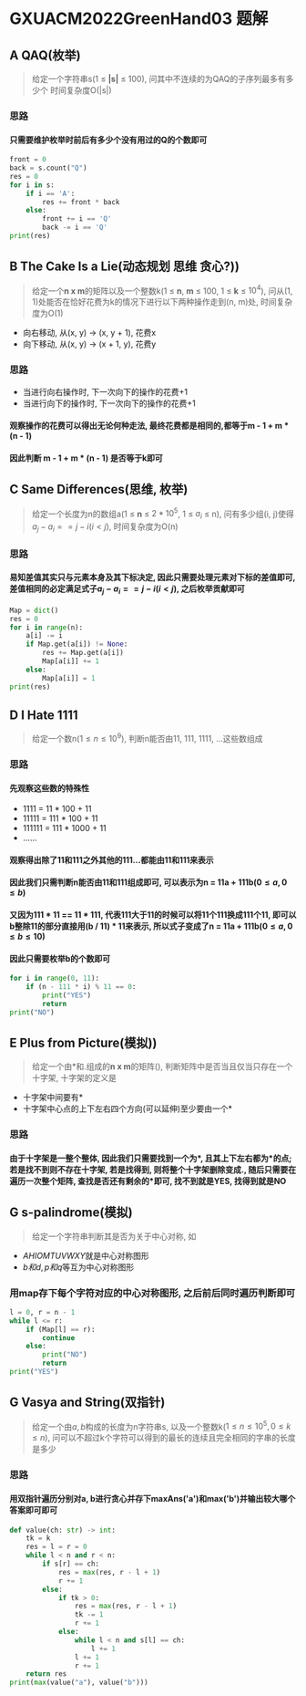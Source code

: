 # GXUACM2022GreenHand03 题解

## **A QAQ(枚举)** 
> 给定一个字符串s(1 $\leq$ **|s|** $\leq$ 100), 问其中不连续的为QAQ的子序列最多有多少个 时间复杂度O(|s|)

### 思路
#### 只需要维护枚举时前后有多少个没有用过的Q的个数即可

```Python
front = 0
back = s.count("Q")
res = 0
for i in s:
    if i == 'A':
        res += front * back
    else:
        front += i == 'Q'
        back -= i == 'Q'
print(res)
```

## **B The Cake Is a Lie(动态规划 思维 贪心?))**
> 给定一个**n x m**的矩阵以及一个整数k(1 $\leq$ **n**, **m** $\leq$ 100, 1 $\leq$ **k** $\leq$ $10^4$), 问从(1, 1)处能否在恰好花费为k的情况下进行以下两种操作走到(n, m)处, 时间复杂度为O(1)
- 向右移动, 从(x, y) -> (x, y + 1), 花费x
- 向下移动, 从(x, y) -> (x + 1, y), 花费y

### 思路
- 当进行向右操作时, 下一次向下的操作的花费+1
- 当进行向下的操作时, 下一次向下的操作的花费+1
#### 观察操作的花费可以得出无论何种走法, 最终花费都是相同的,都等于m - 1 + m * (n - 1)
#### 因此判断 m - 1 + m * (n - 1) 是否等于k即可

## **C Same Differences(思维, 枚举)**
> 给定一个长度为n的数组a(1 $\leq$ **n** $\leq$ $2*10^5$, 1 $\leq$ $a_i$ $\leq$ n), 问有多少组(i, j)使得$a_j - a_i == j - i$($i < j$), 时间复杂度为O(n)

### 思路
#### 易知差值其实只与元素本身及其下标决定, 因此只需要处理元素对下标的差值即可, 差值相同的必定满足式子$a_j - a_i == j - i$($i < j$), 之后枚举贡献即可

```Python
Map = dict()
res = 0
for i in range(n):
    a[i] -= i
    if Map.get(a[i]) != None:
        res += Map.get(a[i])
        Map[a[i]] += 1
    else:
        Map[a[i]] = 1
print(res)
```

## **D I Hate 1111**
> 给定一个数n($1 \leq n \leq 10^9$), 判断n能否由11, 111, 1111, ...这些数组成

### 思路
#### 先观察这些数的特殊性
- 1111 = 11 * 100 + 11
- 11111 = 111 * 100 + 11
- 111111 = 111 * 1000 + 11
- ......
#### 观察得出除了11和111之外其他的111...都能由11和111来表示
#### 因此我们只需判断n能否由11和111组成即可, 可以表示为n = 11a + 111b($0 \leq a, 0 \leq b$)
#### 又因为111 * 11 == 11 * 111, 代表111大于11的时候可以将11个111换成111个11, 即可以b整除11的部分直接用(b / 11) * 11来表示, 所以式子变成了n = 11a + 111b($0 \leq a, 0 \leq b \leq 10$)
#### 因此只需要枚举b的个数即可

```Python
for i in range(0, 11):
    if (n - 111 * i) % 11 == 0:
        print("YES")
        return
print("NO")
```

## **E Plus from Picture(模拟))**
> 给定一个由$*$和$.$组成的**n x m**的矩阵(), 判断矩阵中是否当且仅当只存在一个十字架, 十字架的定义是
- 十字架中间要有*
- 十字架中心点的上下左右四个方向(可以延伸)至少要由一个$*$
  
### 思路
#### 由于十字架是一整个整体, 因此我们只需要找到一个为$*$, 且其上下左右都为$*$的点; 若是找不到则不存在十字架, 若是找得到, 则将整个十字架删除变成$.$, 随后只需要在遍历一次整个矩阵, 查找是否还有剩余的$*$即可, 找不到就是YES, 找得到就是NO

## **G s-palindrome(模拟)**
> 给定一个字符串判断其是否为关于中心对称, 如
- $AHIOMTUVWXY$就是中心对称图形
- $b和d, p和q$等互为中心对称图形

### 用map存下每个字符对应的中心对称图形, 之后前后同时遍历判断即可

```Python
l = 0, r = n - 1
while l <= r:
    if (Map[l] == r):
        continue
    else:
        print("NO")
        return
print("YES")
```

## **G Vasya and String(双指针)**
> 给定一个由$a, b$构成的长度为n字符串s, 以及一个整数k($1 \leq n \leq 10^5, 0 \leq k \leq n$), 问可以不超过k个字符可以得到的最长的连续且完全相同的字串的长度是多少

### 思路
#### 用双指针遍历分别对a, b进行贪心并存下maxAns('a')和max('b')并输出较大哪个答案即可即可

```Python
def value(ch: str) -> int:
    tk = k
    res = l = r = 0
    while l < n and r < n:
        if s[r] == ch:
            res = max(res, r - l + 1)
            r += 1
        else:
            if tk > 0:
                res = max(res, r - l + 1) 
                tk -= 1
                r += 1
            else:
                while l < n and s[l] == ch:
                    l += 1
                l += 1
                r += 1
    return res
print(max(value("a"), value("b")))
```